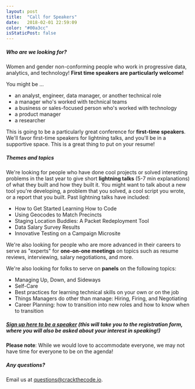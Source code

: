 ```yaml
---
layout: post
title:  "Call for Speakers"
date:   2018-02-01 22:59:09
color: "#00a3cc"
isStaticPost: false
---
```


##### Who are we looking for?

Women and gender non-conforming people who work in progressive data, analytics, and technology! **First time speakers are particularly welcome!**

You might be ...

* an analyst, engineer, data manager, or another technical role
* a manager who's worked with technical teams
* a business or sales-focused person who's worked with technology
* a product manager
* a researcher

This is going to be a particularly great conference for **first-time speakers**. We'll favor first-time speakers for lightning talks, and you'll be in a supportive space. This is a great thing to put on your resume!

##### Themes and topics

We're looking for people who have done cool projects or solved interesting problems in the last year to give short **lightning talks** (5-7 min explanations) of what they built and how they built it. You might want to talk about a new tool you're developing, a problem that you solved, a cool script you wrote, or a report that you built. Past lightning talks have included: 

* How to Get Started Learning How to Code
* Using Geocodes to Match Precincts
* Staging Location Buddies: A Packet Redeployment Tool
* Data Salary Survey Results
* Innovative Testing on a Campaign Microsite

We're also looking for people who are more advanced in their careers to serve as "experts" for **one-on-one meetings** on topics such as resume reviews, interviewing, salary negotiations, and more.

We're also looking for folks to serve on **panels** on the following topics:

* Managing Up, Down, and Sideways
* Self-Care
* Best practices for learning technical skills on your own or on the job
* Things Managers do other than manage: Hiring, Firing, and Negotiating
* Career Planning: how to transition into new roles and how to know when to transition

##### **[Sign up here to be a speaker](/#tickets)** (this will take you to the registration form, where you will also be asked about your interest in speaking!)

**Please note**: While we would love to accommodate everyone, we may not have time for everyone to be on the agenda!

##### Any questions?

Email us at [questions@crackthecode.io](mailto:questions@crackthecode.io).